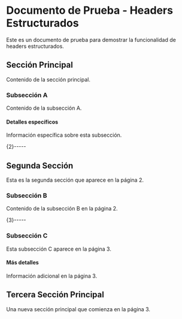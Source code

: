 # Documento de Prueba - Headers Estructurados

Este es un documento de prueba para demostrar la funcionalidad de headers estructurados.

## Sección Principal

Contenido de la sección principal.

### Subsección A

Contenido de la subsección A.

#### Detalles específicos

Información específica sobre esta subsección.

{2}-----

## Segunda Sección

Esta es la segunda sección que aparece en la página 2.

### Subsección B

Contenido de la subsección B en la página 2.

{3}-----

### Subsección C

Esta subsección C aparece en la página 3.

#### Más detalles

Información adicional en la página 3.

## Tercera Sección Principal

Una nueva sección principal que comienza en la página 3.
